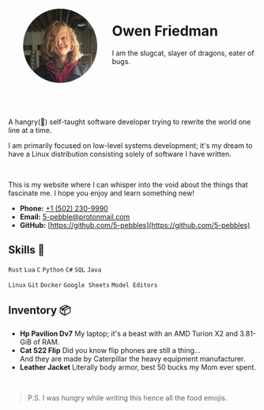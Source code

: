 <style>
#heading {
  display: flex;
  align-items: center;
  padding-bottom: 10px;
  border-bottom: 2px solid var(--overlay);
  margin-bottom: 30px;
  justify-content: center;
}

#title {
  margin-bottom: 32px;
}

#profile-picture {
  width: 150px;
  height: 150px;
  border-radius: 50%;
  border: 4px solid var(--iris);
  margin: 30px
}

#subtitle {
  color: var(--subtle);
}

@media (max-width: 750px) {
  #heading {
    flex-direction: column;
  }
  #title {
    text-align: center;
  }
}
</style>

<div id="heading">

<img id="profile-picture" src="/assets/images/profile_picture.jpeg" alt="Profile Picture">

<div id="title">

# Owen Friedman
<span id="subtitle">I am the slugcat, slayer of dragons, eater of bugs.</span>

</div>
</div>

A hangry(🌮) self-taught software developer trying to rewrite the world one line at a time.

I am primarily focused on low-level systems development; it's my dream to have a Linux distribution consisting solely of software I have written.

<br/>

This is my website where I can whisper into the void about the things that fascinate me. I hope you enjoy and learn something new!

- **Phone:** [+1 (502) 230-9990](tel:+1-502-230-9990)
- **Email:** [5-pebble@protonmail.com](mailto:5-pebble@protonmail.com)
- **GitHub:** [https://github.com/5-pebbles](https://github.com/5-pebbles)


## Skills 🍣

`Rust` `Lua` `C` `Python` `C#` `SQL` `Java`

`Linux` `Git` `Docker` `Google Sheets` `Model Editors`


## Inventory 📦

- **Hp Pavilion Dv7** My laptop; it's a beast with an AMD Turion X2 and 3.81-GiB of RAM.
- **Cat S22 Flip** Did you know flip phones are still a thing... </br>
  And they are made by Caterpillar the heavy equipment manufacturer.
- **Leather Jacket** Literally body armor, best 50 bucks my Mom ever spent.

<br/>

> P.S. I was hungry while writing this hence all the food emojis.
